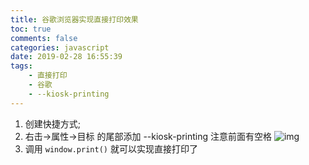 ```yaml
---
title: 谷歌浏览器实现直接打印效果
toc: true
comments: false
categories: javascript
date: 2019-02-28 16:55:39
tags: 
    - 直接打印
    - 谷歌
    - --kiosk-printing
---
```


1. 创建快捷方式;
2. 右击->属性->目标 的尾部添加  --kiosk-printing 注意前面有空格 
![img](/images/add--kiosk-printing.png)
3. 调用 `window.print()` 就可以实现直接打印了
